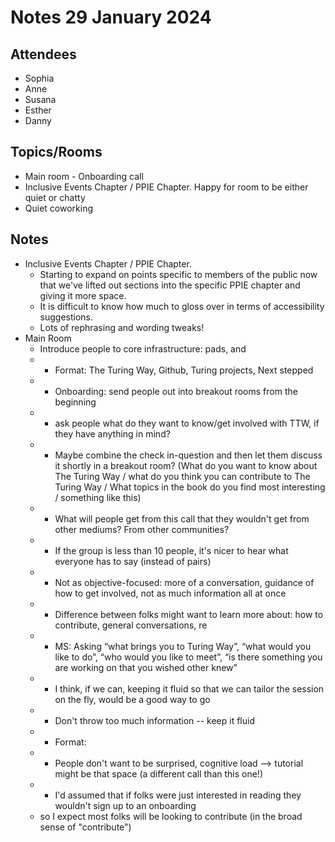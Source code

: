 # Notes 29 January 2024

## Attendees

* Sophia
* Anne
* Susana
* Esther
* Danny

## Topics/Rooms

* Main room - Onboarding call
* Inclusive Events Chapter / PPIE Chapter. Happy for room to be either quiet or chatty
* Quiet coworking

## Notes

* Inclusive Events Chapter / PPIE Chapter. 
    * Starting to expand on points specific to members of the public now that we've lifted out sections into the specific PPIE chapter and giving it more space. 
    * It is difficult to know how much to gloss over in terms of accessibility suggestions.
    * Lots of rephrasing and wording tweaks!
* Main Room
    * Introduce people to core infrastructure: pads, and 
    * - Format: The Turing Way, Github, Turing projects, Next stepped
    * - Onboarding: send people out into breakout rooms from the beginning 
    *  - ask people what do they want to know/get involved with TTW, if they have anything in mind?
    *  - Maybe combine the check in-question and then let them discuss it shortly in a breakout room? (What do you want to know about The Turing Way / what do you think you can contribute to The Turing Way / What topics in the book do you find most interesting / something like this)
    * - What will people get from this call that they wouldn't get from other mediums? From other communities?
    * - If the group is less than 10 people, it's nicer to hear what everyone has to say (instead of pairs) 
    * - Not as objective-focused: more of a conversation, guidance of how to get involved, not as much information all at once
    * - Difference between folks might want to learn more about: how to contribute, general conversations, re
    * - MS: Asking “what brings you to Turing Way”, “what would you like to do”, “who would you like to meet”, “is there something you are working on that you wished other knew”
    * - I think, if we can, keeping it fluid so that we can tailor the session on the fly, would be a good way to go
    * - Don't throw too much information -- keep it fluid
    * - Format: 
    * - People don't want to be surprised, cognitive load --> tutorial might be that space (a different call than this one!)
    * - I'd assumed that if folks were just interested in reading they wouldn't sign up to an onboarding
    * so I expect most folks will be looking to contribute (in the broad sense of "contribute")